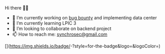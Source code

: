 Hi there 👋🏻

<!--
**Shinigamio/shinigamio** is a ✨ _special_ ✨ repository because its `README.md` (this file) appears on your GitHub profile.

Here are some ideas to get you started:
-->
- 🔭 I’m currently working on [bug bounty](https://www.hackerone.com/) and implementing data center
- 🌱 I’m currently learning LPIC 3 
- 👯 I’m looking to collaborate on backend project
- 📫 How to reach me: [synchrosec@gmail.com](synchrosec@gmail.com)


[<Badge Name>](https://img.shields.io/badge/<Badge Text>-<Background Color>?style=for-the-badge&logo=<Icon Name>&logoColor=<Logo Color>)



